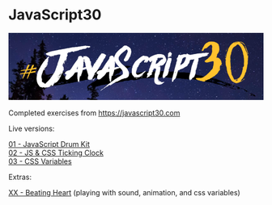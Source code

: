 # JavaScript30

<img src="js30.png">

Completed exercises from https://javascript30.com

Live versions:

<a href="https://collinferry.github.io/javascript30/01%20-%20JavaScript%20Drum%20Kit/index.html">01 - JavaScript Drum Kit</a></br>
<a href="https://collinferry.github.io/javascript30/02%20-%20JS%20%2B%20CSS%20Clock/index.html">02 - JS & CSS Ticking Clock</a></br>
<a href="https://collinferry.github.io/javascript30/03%20-%20CSS%20Variables/index.html">03 - CSS Variables</a>

Extras:

<a href="https://collinferry.github.io/javascript30/XX%20-%20Beating%20Heart/index.html">XX - Beating Heart</a> (playing with sound, animation, and css variables)
